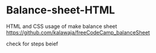 # Balance-sheet-HTML
HTML and CSS usage of make balance sheet
https://github.com/kalawaja/freeCodeCamp_balanceSheet

check for steps beief
